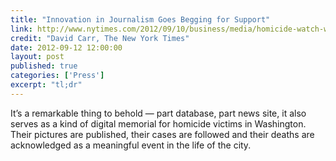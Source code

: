 ```yaml
---
title: "Innovation in Journalism Goes Begging for Support"
link: http://www.nytimes.com/2012/09/10/business/media/homicide-watch-web-site-venture-struggles-to-survive.html?pagewanted=all
credit: "David Carr, The New York Times"
date: 2012-09-12 12:00:00
layout: post
published: true
categories: ['Press']
excerpt: "tl;dr"
---
```

It’s a remarkable thing to behold — part database, part news site, it also serves as a kind of digital memorial for homicide victims in Washington. Their pictures are published, their cases are followed and their deaths are acknowledged as a meaningful event in the life of the city.